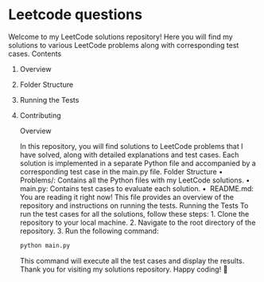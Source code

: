 # Leetcode questions

Welcome to my LeetCode solutions repository! Here you will find my solutions to various LeetCode problems along with corresponding test cases.
Contents

1. Overview
2. Folder Structure
3. Running the Tests
4. Contributing

   Overview

   In this repository, you will find solutions to LeetCode problems that I have solved, along with detailed explanations and test cases. Each solution is implemented in a separate Python file and accompanied by a corresponding test case in the ﻿main.py file.
   Folder Structure
   • ﻿ Problems/: Contains all the Python files with my LeetCode solutions.
   • ﻿ main.py: Contains test cases to evaluate each solution.
   • ﻿ README.md: You are reading it right now! This file provides an overview of the repository and instructions on running the tests.
   Running the Tests
   To run the test cases for all the solutions, follow these steps: 1. Clone the repository to your local machine. 2. Navigate to the root directory of the repository. 3. Run the following command:

   ```bash
   python main.py

   ```

   This command will execute all the test cases and display the results.
   Thank you for visiting my solutions repository. Happy coding! 🚀
